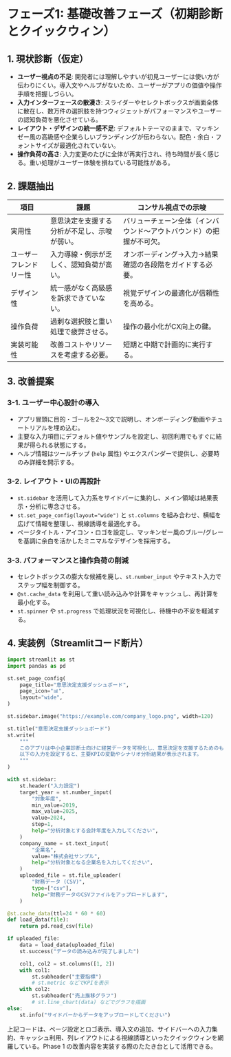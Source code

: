 # フェーズ1: 基礎改善フェーズ（初期診断とクイックウィン）

## 1. 現状診断（仮定）

- **ユーザー視点の不足**: 開発者には理解しやすいが初見ユーザーには使い方が伝わりにくい。導入文やヘルプがないため、ユーザーがアプリの価値や操作手順を把握しづらい。
- **入力インターフェースの散漫さ**: スライダーやセレクトボックスが画面全体に散在し、数万件の選択肢を持つウィジェットがパフォーマンスやユーザーの認知負荷を悪化させている。
- **レイアウト・デザインの統一感不足**: デフォルトテーマのままで、マッキンゼー風の高級感や企業らしいブランディングが伝わらない。配色・余白・フォントサイズが最適化されていない。
- **操作負荷の高さ**: 入力変更のたびに全体が再実行され、待ち時間が長く感じる。重い処理がユーザー体験を損ねている可能性がある。

## 2. 課題抽出

| 項目 | 課題 | コンサル視点での示唆 |
| --- | --- | --- |
| 実用性 | 意思決定を支援する分析が不足し、示唆が弱い。 | バリューチェーン全体（インバウンド〜アウトバウンド）の把握が不可欠。 |
| ユーザーフレンドリー性 | 入力導線・例示が乏しく、認知負荷が高い。 | オンボーディング→入力→結果確認の各段階をガイドする必要。 |
| デザイン性 | 統一感がなく高級感を訴求できていない。 | 視覚デザインの最適化が信頼性を高める。 |
| 操作負荷 | 過剰な選択肢と重い処理で疲弊させる。 | 操作の最小化がCX向上の鍵。 |
| 実装可能性 | 改善コストやリソースを考慮する必要。 | 短期と中期で計画的に実行する。 |

## 3. 改善提案

### 3-1. ユーザー中心設計の導入

- アプリ冒頭に目的・ゴールを2〜3文で説明し、オンボーディング動画やチュートリアルを埋め込む。
- 主要な入力項目にデフォルト値やサンプルを設定し、初回利用でもすぐに結果が得られる状態にする。
- ヘルプ情報はツールチップ (`help` 属性) やエクスパンダーで提供し、必要時のみ詳細を開示する。

### 3-2. レイアウト・UIの再設計

- `st.sidebar` を活用して入力系をサイドバーに集約し、メイン領域は結果表示・分析に専念させる。
- `st.set_page_config(layout="wide")` と `st.columns` を組み合わせ、横幅を広げて情報を整理し、視線誘導を最適化する。
- ページタイトル・アイコン・ロゴを設定し、マッキンゼー風のブルー/グレーを基調に余白を活かしたミニマルなデザインを採用する。

### 3-3. パフォーマンスと操作負荷の削減

- セレクトボックスの膨大な候補を廃し、`st.number_input` やテキスト入力でステップ幅を制御する。
- `@st.cache_data` を利用して重い読み込みや計算をキャッシュし、再計算を最小化する。
- `st.spinner` や `st.progress` で処理状況を可視化し、待機中の不安を軽減する。

## 4. 実装例（Streamlitコード断片）

```python
import streamlit as st
import pandas as pd

st.set_page_config(
    page_title="意思決定支援ダッシュボード",
    page_icon="📊",
    layout="wide",
)

st.sidebar.image("https://example.com/company_logo.png", width=120)

st.title("意思決定支援ダッシュボード")
st.write(
    """
    このアプリは中小企業診断士向けに経営データを可視化し、意思決定を支援するためのものです。
    以下の入力を設定すると、主要KPIの変動やシナリオ分析結果が表示されます。
    """
)

with st.sidebar:
    st.header("入力設定")
    target_year = st.number_input(
        "対象年度",
        min_value=2019,
        max_value=2025,
        value=2024,
        step=1,
        help="分析対象とする会計年度を入力してください",
    )
    company_name = st.text_input(
        "企業名",
        value="株式会社サンプル",
        help="分析対象となる企業名を入力してください",
    )
    uploaded_file = st.file_uploader(
        "財務データ (CSV)",
        type=["csv"],
        help="財務データのCSVファイルをアップロードします",
    )

@st.cache_data(ttl=24 * 60 * 60)
def load_data(file):
    return pd.read_csv(file)

if uploaded_file:
    data = load_data(uploaded_file)
    st.success("データの読み込みが完了しました")

    col1, col2 = st.columns([1, 2])
    with col1:
        st.subheader("主要指標")
        # st.metric などでKPIを表示
    with col2:
        st.subheader("売上推移グラフ")
        # st.line_chart(data) などでグラフを描画
else:
    st.info("サイドバーからデータをアップロードしてください")
```

上記コードは、ページ設定とロゴ表示、導入文の追加、サイドバーへの入力集約、キャッシュ利用、列レイアウトによる視線誘導といったクイックウィンを網羅している。Phase 1 の改善内容を実装する際のたたき台として活用できる。
